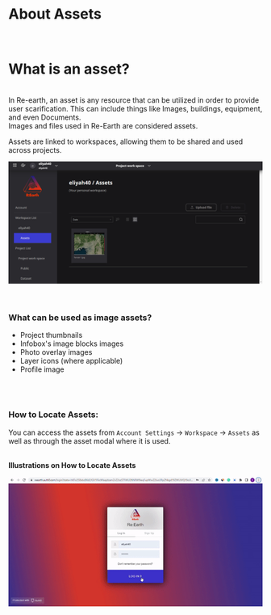 # About Assets
<br>

# What is an asset?
<br>
In Re-earth, an asset is any resource that can be utilized in order to provide user scarification. This can include things like Images, buildings, equipment, and even Documents.
<br>
Images and files used in Re-Earth are considered assets.

Assets are linked to workspaces, allowing them to be shared and used across projects.
<br>

![Untitled](Idea%20Of%20Assets%20549c746ef5894855854d60bef01da855/Untitled.png)

<br>

### What can be used as image assets?

- Project thumbnails
- Infobox's image blocks images
- Photo overlay images
- Layer icons (where applicable)
- Profile image
<br>
<br>

### How to Locate Assets:

You can access the assets from `Account Settings` -> `Workspace` -> `Assets` as well as through the asset modal where it is used.
<br>
<br>

**Illustrations on How to Locate Assets**

![Untitled](Idea%20Of%20Assets%20549c746ef5894855854d60bef01da855/Untitled.gif)
